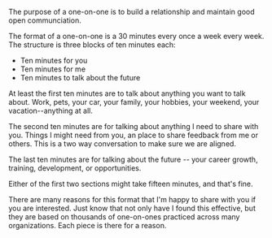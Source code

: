 The purpose of a one-on-one is to build a relationship and maintain good open
communciation.

The format of a one-on-one is a 30 minutes every once a week every week. The
structure is three blocks of ten minutes each:

- Ten minutes for you
- Ten minutes for me
- Ten minutes to talk about the future

At least the first ten minutes are to talk about anything you want to talk about. Work,
pets, your car, your family, your hobbies, your weekend, your vacation--anything
at all.

The second ten minutes are for talking about anything I need to share with you.
Things I might need from you, an place to share feedback from me or others. This
is a two way conversation to make sure we are aligned.

The last ten minutes are for talking about the future -- your career growth,
training, development, or opportunities.

Either of the first two sections might take fifteen minutes, and that's fine.

There are many reasons for this format that I'm happy to share with you if you
are interested. Just know that not only have I found this effective, but they
are based on thousands of one-on-ones practiced across many organizations. Each
piece is there for a reason.
